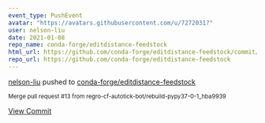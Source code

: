 ```yaml
---
event_type: PushEvent
avatar: "https://avatars.githubusercontent.com/u/7272031?"
user: nelson-liu
date: 2021-01-08
repo_name: conda-forge/editdistance-feedstock
html_url: https://github.com/conda-forge/editdistance-feedstock/commit/8a66ac0dcff591f3e2bcfa126c6d554341cafe23
repo_url: https://github.com/conda-forge/editdistance-feedstock
---
```


<a href='https://github.com/nelson-liu' target='_blank'>nelson-liu</a> pushed to <a href='https://github.com/conda-forge/editdistance-feedstock' target='_blank'>conda-forge/editdistance-feedstock</a>

<small>Merge pull request #13 from regro-cf-autotick-bot/rebuild-pypy37-0-1_hba9939</small>

<a href='https://github.com/conda-forge/editdistance-feedstock/commit/8a66ac0dcff591f3e2bcfa126c6d554341cafe23' target='_blank'>View Commit</a>
